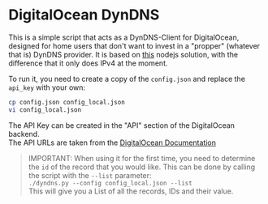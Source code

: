 # DigitalOcean DynDNS

This is a simple script that acts as a DynDNS-Client for DigitalOcean, designed for home users that don't want to invest in a "propper" (whatever that is) DynDNS provider.
It is based on [this](https://gitlab.no/rune/dyndns) nodejs solution, with the difference that it only does IPv4 at the moment.

To run it, you need to create a copy of the `config.json` and replace the `api_key` with your own:
````bash
cp config.json config_local.json
vi config_local.json
````
The API Key can be created in the "API" section of the DigitalOcean backend.  
The API URLs are taken from the [DigitalOcean Documentation](https://developers.digitalocean.com/documentation/v2/#domains)

> IMPORTANT: When using it for the first time, you need to determine the `id` of the record that you would like.
> This can be done by calling the script with the `--list` parameter:  
> `./dyndns.py --config config_local.json --list`  
> This will give you a List of all the records, IDs and their value.